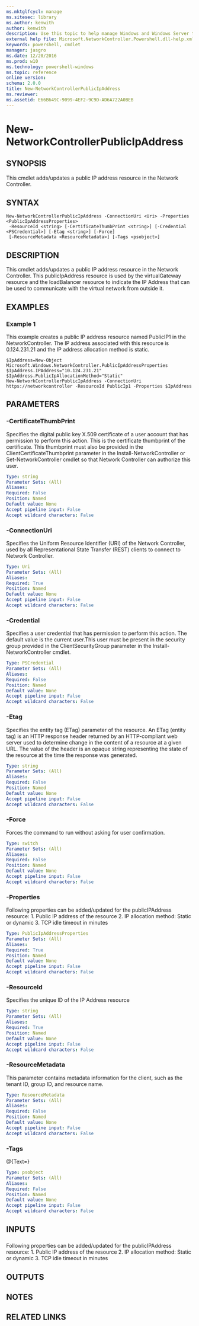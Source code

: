 ```yaml
---
ms.mktglfcycl: manage
ms.sitesec: library
ms.author: kenwith
author: kenwith
description: Use this topic to help manage Windows and Windows Server technologies with Windows PowerShell.
external help file: Microsoft.NetworkController.Powershell.dll-help.xml
keywords: powershell, cmdlet
manager: jasgro
ms.date: 12/20/2016
ms.prod: w10
ms.technology: powershell-windows
ms.topic: reference
online version: 
schema: 2.0.0
title: New-NetworkControllerPublicIpAddress
ms.reviewer:
ms.assetid: E66B649C-9099-4EF2-9C9D-AD6A722A0BEB
---
```


# New-NetworkControllerPublicIpAddress

## SYNOPSIS

This cmdlet adds/updates a public IP address resource in the Network Controller.

## SYNTAX

```
New-NetworkControllerPublicIpAddress -ConnectionUri <Uri> -Properties <PublicIpAddressProperties>
 -ResourceId <string> [-CertificateThumbPrint <string>] [-Credential <PSCredential>] [-Etag <string>] [-Force]
 [-ResourceMetadata <ResourceMetadata>] [-Tags <psobject>]
```

## DESCRIPTION
This cmdlet adds/updates a public IP address resource in the Network Controller.
This publicIpAddress resource is used by the virtualGateway resource and the loadBalancer resource to indicate the IP Address that can be used to communicate with the virtual network from outside it.

## EXAMPLES

### Example 1

This example creates a public IP address resource named PublicIP1 in the NetworkController.
The IP address associated with this resource is 0.124.231.21 and the IP address allocation method is static.

```
$IpAddress=New-Object Microsoft.Windows.NetworkController.PublicIpAddressProperties
$IpAddress.IPAddress="10.124.231.21"
$IpAddress.PublicIpAllocationMethod="Static"
New-NetworkControllerPublicIpAddress -ConnectionUri https://networkcontroller -ResourceId PublicIp1 -Properties $IpAddress
```

## PARAMETERS

### -CertificateThumbPrint
Specifies the digital public key X.509 certificate of a user account that has permission to perform this action.
This is the certificate thumbprint of the certificate.
This thumbprint must also be provided in the ClientCertificateThumbprint parameter in the Install-NetworkController or Set-NetworkController cmdlet so that Network Controller can authorize this user.

```yaml
Type: string
Parameter Sets: (All)
Aliases: 
Required: False
Position: Named
Default value: None
Accept pipeline input: False
Accept wildcard characters: False
```

### -ConnectionUri
Specifies the Uniform Resource Identifier (URI) of the Network Controller, used by all Representational State Transfer (REST) clients to connect to Network Controller.

```yaml
Type: Uri
Parameter Sets: (All)
Aliases: 
Required: True
Position: Named
Default value: None
Accept pipeline input: False
Accept wildcard characters: False
```

### -Credential
Specifies a user credential that has permission to perform this action.
The default value is the current user.This user must be present in the security group provided in the ClientSecurityGroup parameter in the Install-NetworkController cmdlet.

```yaml
Type: PSCredential
Parameter Sets: (All)
Aliases: 
Required: False
Position: Named
Default value: None
Accept pipeline input: False
Accept wildcard characters: False
```

### -Etag
Specifies the entity tag (ETag) parameter of the resource.
An ETag (entity tag) is an HTTP response header returned by an HTTP-compliant web server used to determine change in the content of a resource at a given URL.
The value of the header is an opaque string representing the state of the resource at the time the response was generated.

```yaml
Type: string
Parameter Sets: (All)
Aliases: 
Required: False
Position: Named
Default value: None
Accept pipeline input: False
Accept wildcard characters: False
```

### -Force
Forces the command to run without asking for user confirmation.

```yaml
Type: switch
Parameter Sets: (All)
Aliases: 
Required: False
Position: Named
Default value: None
Accept pipeline input: False
Accept wildcard characters: False
```

### -Properties
Following properties can be added/updated for the publicIPAddress resource:
1.
Public IP address of the resource
2.
IP allocation method: Static or dynamic
3.
TCP idle timeout in minutes

```yaml
Type: PublicIpAddressProperties
Parameter Sets: (All)
Aliases: 
Required: True
Position: Named
Default value: None
Accept pipeline input: False
Accept wildcard characters: False
```

### -ResourceId
Specifies the unique ID of the IP Address resource

```yaml
Type: string
Parameter Sets: (All)
Aliases: 
Required: True
Position: Named
Default value: None
Accept pipeline input: False
Accept wildcard characters: False
```

### -ResourceMetadata
This parameter contains metadata information for the client, such as the tenant ID, group ID, and resource name.

```yaml
Type: ResourceMetadata
Parameter Sets: (All)
Aliases: 
Required: False
Position: Named
Default value: None
Accept pipeline input: False
Accept wildcard characters: False
```

### -Tags
@{Text=}

```yaml
Type: psobject
Parameter Sets: (All)
Aliases: 
Required: False
Position: Named
Default value: None
Accept pipeline input: False
Accept wildcard characters: False
```

## INPUTS

### 
Following properties can be added/updated for the publicIPAddress resource:
1.
Public IP address of the resource
2.
IP allocation method: Static or dynamic
3.
TCP idle timeout in minutes

## OUTPUTS

## NOTES

## RELATED LINKS
